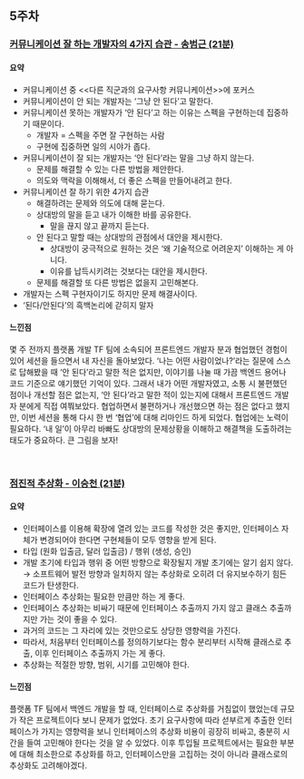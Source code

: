 ## 5주차

### [커뮤니케이션 잘 하는 개발자의 4가지 습관 - 송범근 (21분)](https://www.inflearn.com/course/%EC%9D%B8%ED%94%84%EC%BD%982023-%EB%8B%A4%EC%8B%9C%EB%B3%B4%EA%B8%B0#curriculum)

#### 요약

- 커뮤니케이션 중 <<다른 직군과의 요구사항 커뮤니케이션>>에 포커스
- 커뮤니케이션이 안 되는 개발자는 ‘그냥 안 된다’고 말한다.
- 커뮤니케이션 못하는 개발자가 ‘안 된다’고 하는 이유는 스펙을 구현하는데 집중하기 때문이다.
    - 개발자 = 스펙을 주면 잘 구현하는 사람
    - 구현에 집중하면 일의 시야가 좁다.
- 커뮤니케이션이 잘 되는 개발자는 ‘안 된다’라는 말을 그냥 하지 않는다.
    - 문제를 해결할 수 있는 다른 방법을 제안한다.
    - 의도와 맥락을 이해해서, 더 좋은 스펙을 만들어내려고 한다.
- 커뮤니케이션 잘 하기 위한 4가지 습관
    - 해결하려는 문제와 의도에 대해 묻는다.
    - 상대방의 말을 듣고 내가 이해한 바를 공유한다.
        - 말을 끊지 않고 끝까지 듣는다.
    - 안 된다고 말할 때는 상대방의 관점에서 대안을 제시한다.
        - 상대방이 궁극적으로 원하는 것은 ‘왜 기술적으로 어려운지’ 이해하는 게 아니다.
        - 이유를 납득시키려는 것보다는 대안을 제시한다.
    - 문제를 해결할 또 다른 방법은 없을지 고민해본다.
- 개발자는 스펙 구현자이기도 하지만 문제 해결사이다.
- ‘된다/안된다’의 흑백논리에 갇히지 말자

#### 느낀점

몇 주 전까지 플랫폼 개발 TF 팀에 소속되어 프론트엔드 개발자 분과 협업했던 경험이 있어 세션을 들으면서 내 자신을 돌아보았다. ‘나는 어떤 사람이었나?’라는 질문에 스스로 답해봤을 때 ‘안 된다’라고 말한 적은 없지만, 이야기를 나눌 때 가끔 백엔드 용어나 코드 기준으로 얘기했던 기억이 있다. 그래서 내가 어떤 개발자였고, 소통 시 불편했던 점이나 개선할 점은 없는지, ‘안 된다’라고 말한 적이 있는지에 대해서 프론트엔드 개발자 분에게 직접 여쭤보았다. 협업하면서 불편하거나 개선했으면 하는 점은 없다고 했지만, 이번 세션을 통해 다시 한 번 ‘협업’에 대해 리마인드 하게 되었다. 
협업에는 노력이 필요하다. ‘내 일’이 아무리 바빠도 상대방의 문제상황을 이해하고 해결책을 도출하려는 태도가 중요하다. 큰 그림을 보자!

<br>

### [점진적 추상화 - 이승천 (21분)](https://www.inflearn.com/course/%EC%9D%B8%ED%94%84%EC%BD%982023-%EB%8B%A4%EC%8B%9C%EB%B3%B4%EA%B8%B0#curriculum)

#### 요약

- 인터페이스를 이용해 확장에 열려 있는 코드를 작성한 것은 좋지만, 인터페이스 자체가 변경되어야 한다면 구현체들이 모두 영향을 받게 된다.
- 타입 (원화 입출금, 달러 입출금) / 행위 (생성, 승인)
- 개발 초기에 타입과 행위 중 어떤 방향으로 확장될지 개발 초기에는 알기 쉽지 않다.  
    → 소프트웨어 발전 방향과 일치하지 않는 추상화로 오히려 더 유지보수하기 힘든 코드가 탄생한다.
- 인터페이스 추상화는 필요한 만큼만 하는 게 좋다.
- 인터페이스 추상화는 비싸기 때문에 인터페이스 추출까지 가지 않고 클래스 추출까지만 가는 것이 좋을 수 있다.
- 과거의 코드는 그 자리에 있는 것만으로도 상당한 영향력을 가진다.
- 따라서, 처음부터 인터페이스를 정의하기보다는 함수 분리부터 시작해 클래스로 추출, 이후 인터페이스 추출까지 가는 게 좋다.
- 추상화는 적절한 방향, 범위, 시기를 고민해야 한다.

#### 느낀점

플랫폼 TF 팀에서 백엔드 개발을 할 때, 인터페이스로 추상화를 거침없이 했었는데 규모가 작은 프로젝트이다 보니 문제가 없었다. 초기 요구사항에 따라 섣부르게 추출한 인터페이스가 가지는 영향력을 보니 인터페이스의 추상화 비용이 굉장히 비싸고, 충분히 시간을 들여 고민해야 한다는 것을 알 수 있었다. 이후 투입될 프로젝트에서는 필요한 부분에 대해 최소한으로 추상화를 하고, 인터페이스만을 고집하는 것이 아니라 클래스로의 추상화도 고려해야겠다.
